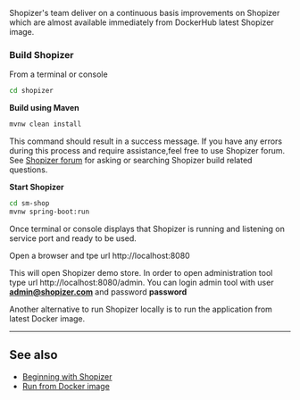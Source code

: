 Shopizer's team deliver on a continuous basis improvements on Shopizer which are almost available immediately from DockerHub latest Shopizer image.


### Build Shopizer

From a terminal or console
  
```sh
cd shopizer
```

**Build using Maven**

```sh
mvnw clean install
```

This command should result in a success message. If you have any errors during this process and require assistance,feel free to use Shopizer forum. See [Shopizer forum](https://groups.google.com/forum/#!forum/shopizer) for asking or searching Shopizer build related questions.

**Start Shopizer**

```sh
cd sm-shop
mvnw spring-boot:run
```

Once terminal or console displays that Shopizer is running and listening on service port and ready to be used.

Open a browser and tpe url http://localhost:8080

This will open Shopizer demo store. In order to open administration tool type url http://localhost:8080/admin. You can login admin tool with user **admin@shopizer.com** and password **password**

Another alternative to run Shopizer locally is to run the application from latest Docker image.

---

## See also

* [Beginning with Shopizer](/#/starting/starting)
* [Run from Docker image](/#/starting/docker)